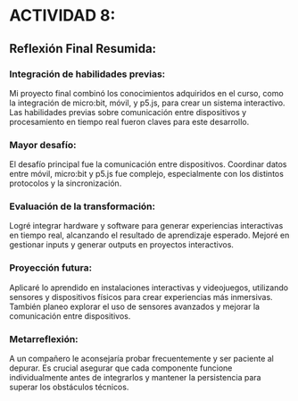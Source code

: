 # ACTIVIDAD 8: 
## Reflexión Final Resumida:

### Integración de habilidades previas:
Mi proyecto final combinó los conocimientos adquiridos en el curso, como la integración de micro:bit, móvil, y p5.js, para crear un sistema interactivo. Las habilidades previas sobre comunicación entre dispositivos y procesamiento en tiempo real fueron claves para este desarrollo.

### Mayor desafío:
El desafío principal fue la comunicación entre dispositivos. Coordinar datos entre móvil, micro:bit y p5.js fue complejo, especialmente con los distintos protocolos y la sincronización.
### Evaluación de la transformación:
Logré integrar hardware y software para generar experiencias interactivas en tiempo real, alcanzando el resultado de aprendizaje esperado. Mejoré en gestionar inputs y generar outputs en proyectos interactivos.
### Proyección futura:
Aplicaré lo aprendido en instalaciones interactivas y videojuegos, utilizando sensores y dispositivos físicos para crear experiencias más inmersivas. También planeo explorar el uso de sensores avanzados y mejorar la comunicación entre dispositivos.
### Metarreflexión:
A un compañero le aconsejaría probar frecuentemente y ser paciente al depurar. Es crucial asegurar que cada componente funcione individualmente antes de integrarlos y mantener la persistencia para superar los obstáculos técnicos.

